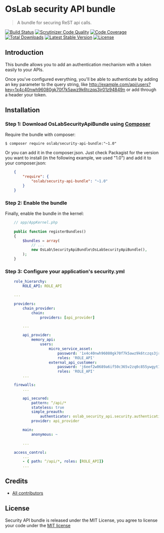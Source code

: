 OsLab security API bundle
========================
> A bundle for securing ReST api calls.

[![Build Status](https://travis-ci.org/OsLab/security-api-bundle.svg?branch=master)](https://travis-ci.org/OsLab/security-api-bundle)
[![Scrutinizer Code Quality](https://scrutinizer-ci.com/g/OsLab/security-api-bundle/badges/quality-score.png?b=master)](https://scrutinizer-ci.com/g/OsLab/security-api-bundle/?branch=master)
[![Code Coverage](https://scrutinizer-ci.com/g/OsLab/security-api-bundle/badges/coverage.png?b=master)](https://scrutinizer-ci.com/g/OsLab/security-api-bundle/?branch=master)
[![Total Downloads](https://poser.pugx.org/OsLab/security-api-bundle/downloads)](https://packagist.org/packages/OsLab/security-api-bundle)
[![Latest Stable Version](https://poser.pugx.org/OsLab/security-api-bundle/v/stable)](https://packagist.org/packages/OsLab/security-api-bundle)
[![License](https://poser.pugx.org/OsLab/security-api-bundle/license)](https://packagist.org/packages/oslab/security-api-bundle)

Introduction
-------------
This bundle allows you to add an authentication mechanism with a token easily to your APIs.

Once you've configured everything, you'll be able to authenticate by adding an key parameter to the query string, like http://example.com/api/users?key=1x4c40nwh96080gk70f7k5awz9k6tczqs3jr01z94849n 
or add through a header your token.

Installation
------------

### Step 1: Download OsLabSecurityApiBundle using [Composer](http://getcomposer.org)

Require the bundle with composer:

    $ composer require oslab/security-api-bundle:"~1.0"

Or you can add it in the composer.json. Just check Packagist for the version you want to install (in the following example, we used "1.0") and add it to your composer.json:

```json
    {
        "require": {
            "oslab/security-api-bundle": "~1.0"
        }
    }
```

### Step 2: Enable the bundle

Finally, enable the bundle in the kernel:

```php
    // app/AppKernel.php
    
    public function registerBundles()
    {
        $bundles = array(
            // ...
            new OsLab\SecurityApiBundle\OsLabSecurityApiBundle(),
        );
    }
```

### Step 3: Configure your application's security.yml

```yml
    role_hierarchy:
        ROLE_API: ROLE_API

    ...

    providers:
        chain_provider:
            chain:
                providers: [api_provider]

        ...

        api_provider:
            memory_api:
                users:
                    micro_service_asset:
                        password: '1x4c40nwh96080gk70f7k5awz9k6tczqs3jr01z94849n'
                        roles: 'ROLE_API'
                    external_api_customer:
                        password: 'j6eef2w0689a6if50c365v2zq0c855ywgyt106j2b6q5h'
                        roles: 'ROLE_API'
        ...

    firewalls:
        ...

        api_secured:
            pattern: ^/api/*
            stateless: true
            simple_preauth:
                authenticator: oslab_security_api.security.authentication.authenticator
            provider: api_provider

        main:
            anonymous: ~

        ...
        
    access_control:
        ...
        - { path: ^/api/*, roles: [ROLE_API]}
        ...
```

## Credits

* [All contributors](https://github.com/OsLab/security-api-bundle/graphs/contributors)

## License

Security API bundle is released under the MIT License, you agree to license your code under the [MIT license](LICENSE)
